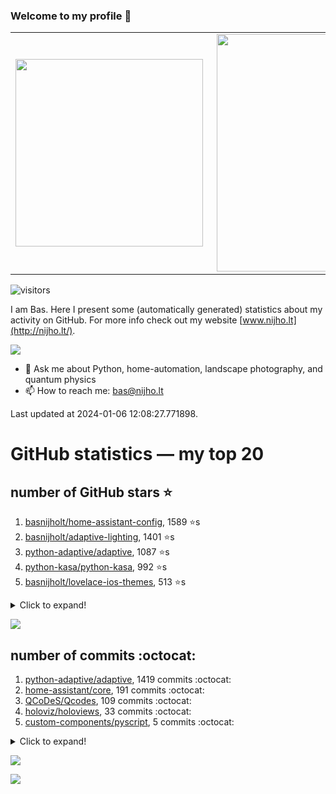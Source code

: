 ### Welcome to my profile 👋

<center>
  <table>
    <tr>
        <td><img width="300px" align="left" src="https://github-readme-stats.vercel.app/api/top-langs/?username=basnijholt&hide=TeX,Jupyter%20Notebook&layout=compact&theme=radical" /></td>
        <td><img align='right' src="https://github-readme-stats.vercel.app/api?username=basnijholt&show_icons=true&theme=radical" width="380"></td>
    </tr>
  </table>
</center>

![visitors](https://visitor-badge.glitch.me/badge?page_id=basnijholt.visitor-badge)

I am Bas. Here I present some (automatically generated) statistics about my activity on GitHub. For more info check out my website [www.nijho.lt](http://nijho.lt/).

![](https://www.nijho.lt/authors/admin/avatar_hu9e60e4b9bc120dfb6a666009f2878da6_182107_250x250_fill_q90_lanczos_center.jpg)

- 💬 Ask me about Python, home-automation, landscape photography, and quantum physics
- 📫 How to reach me: bas@nijho.lt

Last updated at 2024-01-06 12:08:27.771898.

# GitHub statistics — my top 20

## number of GitHub stars ⭐️

1. [basnijholt/home-assistant-config](https://github.com/basnijholt/home-assistant-config/), 1589 ⭐️s
2. [basnijholt/adaptive-lighting](https://github.com/basnijholt/adaptive-lighting/), 1401 ⭐️s
3. [python-adaptive/adaptive](https://github.com/python-adaptive/adaptive/), 1087 ⭐️s
4. [python-kasa/python-kasa](https://github.com/python-kasa/python-kasa/), 992 ⭐️s
5. [basnijholt/lovelace-ios-themes](https://github.com/basnijholt/lovelace-ios-themes/), 513 ⭐️s
<details><summary>Click to expand!</summary>

6. [basnijholt/lovelace-ios-dark-mode-theme](https://github.com/basnijholt/lovelace-ios-dark-mode-theme/), 430 ⭐️s
7. [basnijholt/miflora](https://github.com/basnijholt/miflora/), 360 ⭐️s
8. [basnijholt/rsync-time-machine.py](https://github.com/basnijholt/rsync-time-machine.py/), 355 ⭐️s
9. [topocm/topocm_content](https://github.com/topocm/topocm_content/), 258 ⭐️s
10. [basnijholt/home-assistant-streamdeck-yaml](https://github.com/basnijholt/home-assistant-streamdeck-yaml/), 157 ⭐️s
11. [basnijholt/unidep](https://github.com/basnijholt/unidep/), 110 ⭐️s
12. [basnijholt/home-assistant-macbook-touch-bar](https://github.com/basnijholt/home-assistant-macbook-touch-bar/), 94 ⭐️s
13. [kwant-project/kwant](https://github.com/kwant-project/kwant/), 80 ⭐️s
14. [basnijholt/markdown-code-runner](https://github.com/basnijholt/markdown-code-runner/), 77 ⭐️s
15. [basnijholt/home-assistant-streamdeck-yaml-addon](https://github.com/basnijholt/home-assistant-streamdeck-yaml-addon/), 55 ⭐️s
16. [basnijholt/aiokef](https://github.com/basnijholt/aiokef/), 34 ⭐️s
17. [basnijholt/thesis-cover](https://github.com/basnijholt/thesis-cover/), 29 ⭐️s
18. [basnijholt/adaptive-scheduler](https://github.com/basnijholt/adaptive-scheduler/), 23 ⭐️s
19. [basnijholt/instacron](https://github.com/basnijholt/instacron/), 20 ⭐️s
20. [kwant-project/kwant-tutorial-2016](https://github.com/kwant-project/kwant-tutorial-2016/), 18 ⭐️s

</details>

![](https://github.com/basnijholt/basnijholt/raw/main/stars_over_time.png)

## number of commits :octocat:

1. [python-adaptive/adaptive](https://github.com/python-adaptive/adaptive/), 1419 commits :octocat:
2. [home-assistant/core](https://github.com/home-assistant/core/), 191 commits :octocat:
3. [QCoDeS/Qcodes](https://github.com/QCoDeS/Qcodes/), 109 commits :octocat:
4. [holoviz/holoviews](https://github.com/holoviz/holoviews/), 33 commits :octocat:
5. [custom-components/pyscript](https://github.com/custom-components/pyscript/), 5 commits :octocat:
<details><summary>Click to expand!</summary>

6. [tox-dev/sphinx-autodoc-typehints](https://github.com/tox-dev/sphinx-autodoc-typehints/), 1 commits :octocat:
7. [actions/setup-python](https://github.com/actions/setup-python/), 1 commits :octocat:
8. [basnijholt/addon-otmonitor](https://github.com/basnijholt/addon-otmonitor/), 0 commits :octocat:
9. [conda-forge/admin-requests](https://github.com/conda-forge/admin-requests/), 0 commits :octocat:
10. [python-kasa/python-kasa](https://github.com/python-kasa/python-kasa/), 0 commits :octocat:
11. [piitaya/lovelace-mushroom](https://github.com/piitaya/lovelace-mushroom/), 0 commits :octocat:
12. [conda-forge/opencensus-context-feedstock](https://github.com/conda-forge/opencensus-context-feedstock/), 0 commits :octocat:
13. [jwodder/versioningit](https://github.com/jwodder/versioningit/), 0 commits :octocat:
14. [AppDaemon/appdaemon](https://github.com/AppDaemon/appdaemon/), 0 commits :octocat:
15. [basnijholt/unidep](https://github.com/basnijholt/unidep/), 0 commits :octocat:
16. [basnijholt/day-one-story-sender](https://github.com/basnijholt/day-one-story-sender/), 0 commits :octocat:
17. [basnijholt/QPC-quantum-transport](https://github.com/basnijholt/QPC-quantum-transport/), 0 commits :octocat:
18. [home-assistant/supervisor](https://github.com/home-assistant/supervisor/), 0 commits :octocat:
19. [vallops99/Conda-autoactivate-env](https://github.com/vallops99/Conda-autoactivate-env/), 0 commits :octocat:
20. [rotki/rotki](https://github.com/rotki/rotki/), 0 commits :octocat:

</details>

![](https://github.com/basnijholt/basnijholt/raw/main/commits_per_hour.png)

![](https://github.com/basnijholt/basnijholt/raw/main/commits_per_weekday.png)

